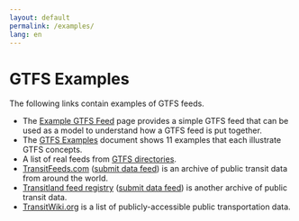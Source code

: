 ```yaml
---
layout: default
permalink: /examples/
lang: en
---
```

# GTFS Examples

The following links contain examples of GTFS feeds.

* The [Example GTFS Feed](https://github.com/google/transit/tree/master/gtfs/spec/en/examples) page provides a simple GTFS feed that can be used as a model to understand how a GTFS feed is put together.
* The [GTFS Examples](http://bit.ly/gtfs-examples) document shows 11 examples that each illustrate GTFS concepts.
* A list of real feeds from [GTFS directories](/getting-started/#making-a-transit-feed-publicly-available).
* [TransitFeeds.com](https://transitfeeds.com/) ([submit data feed](https://transitfeeds.com/submit)) is an archive of public transit data from around the world.
* [Transitland feed registry](https://transit.land/feed-registry/) ([submit data feed](https://transit.land/feed-registry/feeds/new)) is another archive of public transit data. 
* [TransitWiki.org](https://www.transitwiki.org/TransitWiki/index.php/Publicly-accessible_public_transportation_data) is a list of publicly-accessible public transportation data. 